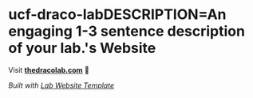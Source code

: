 
# ucf-draco-labDESCRIPTION=An engaging 1-3 sentence description of your lab.'s Website

Visit **[thedracolab.com](https://thedracolab.com)** 🚀

_Built with [Lab Website Template](https://greene-lab.gitbook.io/lab-website-template-docs)_
